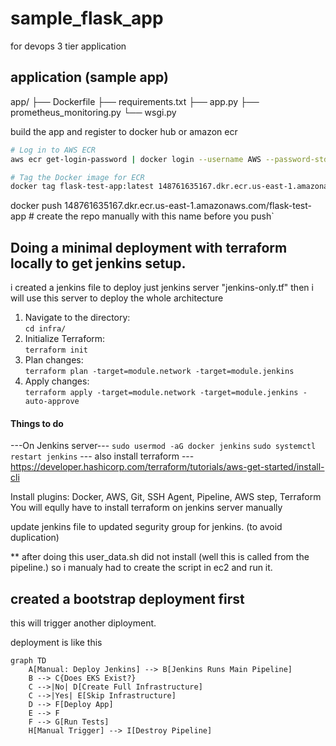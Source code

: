 # sample_flask_app
for devops 3 tier application

## application (sample app)
app/
├── Dockerfile
├── requirements.txt
├── app.py
├── prometheus_monitoring.py
└── wsgi.py

build the app and register to docker hub or amazon ecr

```bash
# Log in to AWS ECR
aws ecr get-login-password | docker login --username AWS --password-stdin 148761635167.dkr.ecr.us-east-1.amazonaws.com

# Tag the Docker image for ECR
docker tag flask-test-app:latest 148761635167.dkr.ecr.us-east-1.amazonaws.com/flask-test-app:latest
```

docker push 148761635167.dkr.ecr.us-east-1.amazonaws.com/flask-test-app # create the repo manually with this name before you push`

## Doing a minimal deployment with terraform locally to get jenkins setup.
i created a jenkins file to deploy just jenkins server "jenkins-only.tf"
then i will use this server to deploy the whole architecture

1. Navigate to the directory:  
   `cd infra/`  
2. Initialize Terraform:  
   `terraform init`  
3. Plan changes:  
   `terraform plan -target=module.network -target=module.jenkins`  
4. Apply changes:  
   `terraform apply -target=module.network -target=module.jenkins -auto-approve`

#### Things to do 
---On Jenkins server---
`sudo usermod -aG docker jenkins`
`sudo systemctl restart jenkins`
--- also install terraform ---
https://developer.hashicorp.com/terraform/tutorials/aws-get-started/install-cli


Install plugins:
Docker, AWS, Git, SSH Agent, Pipeline, AWS step, Terraform
You will eqully have to install terraform on jenkins server manually

update jenkins file to updated segurity group for jenkins. (to avoid duplication)

** after doing this user_data.sh did not install (well this is called from the pipeline.) so i manualy had to create the script in ec2 and run it. 

## created a bootstrap deployment first
this will trigger another diployment.

deployment is like this 
```mermaid
graph TD
    A[Manual: Deploy Jenkins] --> B[Jenkins Runs Main Pipeline]
    B --> C{Does EKS Exist?}
    C -->|No| D[Create Full Infrastructure]
    C -->|Yes| E[Skip Infrastructure]
    D --> F[Deploy App]
    E --> F
    F --> G[Run Tests]
    H[Manual Trigger] --> I[Destroy Pipeline]
```